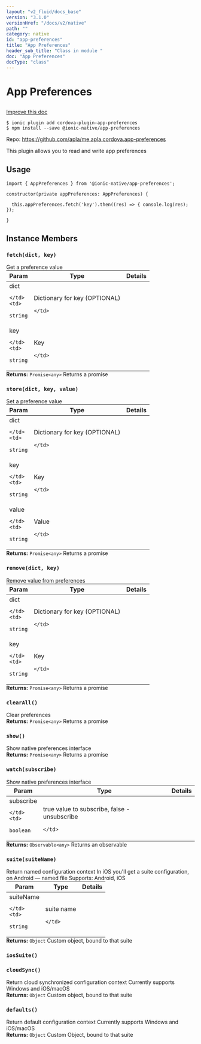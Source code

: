 ```yaml
---
layout: "v2_fluid/docs_base"
version: "3.1.0"
versionHref: "/docs/v2/native"
path: ""
category: native
id: "app-preferences"
title: "App Preferences"
header_sub_title: "Class in module "
doc: "App Preferences"
docType: "class"
---
```








<h1 class="api-title">
  
  App Preferences
  

  

  </h1>

<a class="improve-v2-docs" href="http://github.com/driftyco/ionic-native/edit/master/src/@ionic-native/plugins/app-preferences/index.ts#L2">
  Improve this doc
</a>



<!-- decorators -->





<pre><code>$ ionic plugin add cordova-plugin-app-preferences
$ npm install --save @ionic-native/app-preferences
</code></pre>
<p>Repo:
  <a href="https://github.com/apla/me.apla.cordova.app-preferences">
    https://github.com/apla/me.apla.cordova.app-preferences
  </a>
</p>

<!-- description -->

<p>This plugin allows you to read and write app preferences</p>



<!-- if doc.decorators -->

<!-- @usage tag -->

<h2>Usage</h2>

<pre><code class="lang-typescript">import { AppPreferences } from &#39;@ionic-native/app-preferences&#39;;

constructor(private appPreferences: AppPreferences) {

  this.appPreferences.fetch(&#39;key&#39;).then((res) =&gt; { console.log(res); });

}
</code></pre>




<!-- @property tags -->




<!-- methods on the class -->

<h2>Instance Members</h2>
<div id="fetch"></div>
<h3>
  <code>fetch(dict,&nbsp;key)</code>
  

</h3>
Get a preference value

<table class="table param-table" style="margin:0;">
  <thead>
  <tr>
    <th>Param</th>
    <th>Type</th>
    <th>Details</th>
  </tr>
  </thead>
  <tbody>
  
  <tr>
    <td>
      dict
      
    </td>
    <td>
      
<code>string</code>
    </td>
    <td>
      <p>Dictionary for key (OPTIONAL)</p>

      
      
    </td>
  </tr>
  
  <tr>
    <td>
      key
      
    </td>
    <td>
      
<code>string</code>
    </td>
    <td>
      <p>Key</p>

      
      
    </td>
  </tr>
  
  </tbody>
</table>

<div class="return-value" markdown="1">
  <i class="icon ion-arrow-return-left"></i>
  <b>Returns:</b> 
<code>Promise&lt;any&gt;</code> Returns a promise
</div><div id="store"></div>
<h3>
  <code>store(dict,&nbsp;key,&nbsp;value)</code>
  

</h3>
Set a preference value

<table class="table param-table" style="margin:0;">
  <thead>
  <tr>
    <th>Param</th>
    <th>Type</th>
    <th>Details</th>
  </tr>
  </thead>
  <tbody>
  
  <tr>
    <td>
      dict
      
    </td>
    <td>
      
<code>string</code>
    </td>
    <td>
      <p>Dictionary for key (OPTIONAL)</p>

      
      
    </td>
  </tr>
  
  <tr>
    <td>
      key
      
    </td>
    <td>
      
<code>string</code>
    </td>
    <td>
      <p>Key</p>

      
      
    </td>
  </tr>
  
  <tr>
    <td>
      value
      
    </td>
    <td>
      
<code>string</code>
    </td>
    <td>
      <p>Value</p>

      
      
    </td>
  </tr>
  
  </tbody>
</table>

<div class="return-value" markdown="1">
  <i class="icon ion-arrow-return-left"></i>
  <b>Returns:</b> 
<code>Promise&lt;any&gt;</code> Returns a promise
</div><div id="remove"></div>
<h3>
  <code>remove(dict,&nbsp;key)</code>
  

</h3>
Remove value from preferences

<table class="table param-table" style="margin:0;">
  <thead>
  <tr>
    <th>Param</th>
    <th>Type</th>
    <th>Details</th>
  </tr>
  </thead>
  <tbody>
  
  <tr>
    <td>
      dict
      
    </td>
    <td>
      
<code>string</code>
    </td>
    <td>
      <p>Dictionary for key (OPTIONAL)</p>

      
      
    </td>
  </tr>
  
  <tr>
    <td>
      key
      
    </td>
    <td>
      
<code>string</code>
    </td>
    <td>
      <p>Key</p>

      
      
    </td>
  </tr>
  
  </tbody>
</table>

<div class="return-value" markdown="1">
  <i class="icon ion-arrow-return-left"></i>
  <b>Returns:</b> 
<code>Promise&lt;any&gt;</code> Returns a promise
</div><div id="clearAll"></div>
<h3>
  <code>clearAll()</code>
  

</h3>
Clear preferences



<div class="return-value" markdown="1">
  <i class="icon ion-arrow-return-left"></i>
  <b>Returns:</b> 
<code>Promise&lt;any&gt;</code> Returns a promise
</div><div id="show"></div>
<h3>
  <code>show()</code>
  

</h3>
Show native preferences interface



<div class="return-value" markdown="1">
  <i class="icon ion-arrow-return-left"></i>
  <b>Returns:</b> 
<code>Promise&lt;any&gt;</code> Returns a promise
</div><div id="watch"></div>
<h3>
  <code>watch(subscribe)</code>
  

</h3>
Show native preferences interface

<table class="table param-table" style="margin:0;">
  <thead>
  <tr>
    <th>Param</th>
    <th>Type</th>
    <th>Details</th>
  </tr>
  </thead>
  <tbody>
  
  <tr>
    <td>
      subscribe
      
    </td>
    <td>
      
<code>boolean</code>
    </td>
    <td>
      <p>true value to subscribe, false - unsubscribe</p>

      
      
    </td>
  </tr>
  
  </tbody>
</table>

<div class="return-value" markdown="1">
  <i class="icon ion-arrow-return-left"></i>
  <b>Returns:</b> 
<code>Observable&lt;any&gt;</code> Returns an observable
</div><div id="suite"></div>
<h3>
  <code>suite(suiteName)</code>
  

</h3>
Return named configuration context
In iOS you'll get a suite configuration, on Android — named file
Supports: Android, iOS
<table class="table param-table" style="margin:0;">
  <thead>
  <tr>
    <th>Param</th>
    <th>Type</th>
    <th>Details</th>
  </tr>
  </thead>
  <tbody>
  
  <tr>
    <td>
      suiteName
      
    </td>
    <td>
      
<code>string</code>
    </td>
    <td>
      <p>suite name</p>

      
      
    </td>
  </tr>
  
  </tbody>
</table>

<div class="return-value" markdown="1">
  <i class="icon ion-arrow-return-left"></i>
  <b>Returns:</b> 
<code>Object</code> Custom object, bound to that suite
</div><div id="iosSuite"></div>
<h3>
  <code>iosSuite()</code>
  

</h3>



<div id="cloudSync"></div>
<h3>
  <code>cloudSync()</code>
  

</h3>
Return cloud synchronized configuration context
Currently supports Windows and iOS/macOS


<div class="return-value" markdown="1">
  <i class="icon ion-arrow-return-left"></i>
  <b>Returns:</b> 
<code>Object</code> Custom object, bound to that suite
</div><div id="defaults"></div>
<h3>
  <code>defaults()</code>
  

</h3>
Return default configuration context
Currently supports Windows and iOS/macOS


<div class="return-value" markdown="1">
  <i class="icon ion-arrow-return-left"></i>
  <b>Returns:</b> 
<code>Object</code> Custom Object, bound to that suite
</div>



<!-- other classes -->

<!-- end other classes -->

<!-- interfaces -->

<!-- end interfaces -->

<!-- related link --><!-- end content block -->


<!-- end body block -->

